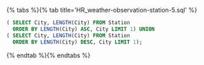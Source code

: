 {% tabs %}{% tab title='HR_weather-observation-station-5.sql' %}

```sql
( SELECT City, LENGTH(City) FROM Station
  ORDER BY LENGTH(City) ASC, City LIMIT 1) UNION
( SELECT City, LENGTH(City) FROM Station
  ORDER BY LENGTH(City) DESC, City LIMIT 1);
```

{% endtab %}{% endtabs %}
